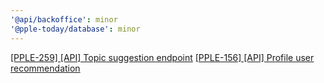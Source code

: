 ```yaml
---
'@api/backoffice': minor
'@pple-today/database': minor
---
```


[[PPLE-259] [API] Topic suggestion endpoint](https://linear.app/snts/issue/PPLE-259/api-topic-suggestion-endpoint)
[[PPLE-156] [API] Profile user recommendation](https://linear.app/snts/issue/PPLE-156/api-profile-user-recommendation)